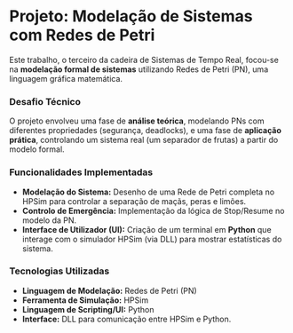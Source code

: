 # Projeto: Modelação de Sistemas com Redes de Petri

Este trabalho, o terceiro da cadeira de Sistemas de Tempo Real, focou-se na **modelação formal de sistemas** utilizando Redes de Petri (PN), uma linguagem gráfica matemática.

### Desafio Técnico
O projeto envolveu uma fase de **análise teórica**, modelando PNs com diferentes propriedades (segurança, deadlocks), e uma fase de **aplicação prática**, controlando um sistema real (um separador de frutas) a partir do modelo formal.

### Funcionalidades Implementadas
*   **Modelação do Sistema:** Desenho de uma Rede de Petri completa no HPSim para controlar a separação de maçãs, peras e limões.
*   **Controlo de Emergência:** Implementação da lógica de Stop/Resume no modelo da PN.
*   **Interface de Utilizador (UI):** Criação de um terminal em **Python** que interage com o simulador HPSim (via DLL) para mostrar estatísticas do sistema.

### Tecnologias Utilizadas
*   **Linguagem de Modelação:** Redes de Petri (PN)
*   **Ferramenta de Simulação:** HPSim
*   **Linguagem de Scripting/UI:** Python
*   **Interface:** DLL para comunicação entre HPSim e Python.
